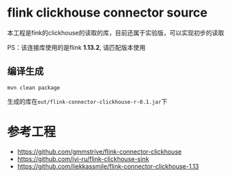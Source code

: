 # flink clickhouse connector source

本工程是fink的clickhouse的读取的库，目前还属于实验版，可以实现初步的读取

PS：该连接库使用的是flink **1.13.2**, 请匹配版本使用

## 编译生成
```
mvn clean package
```
生成的库在`out/flink-connector-clickhouse-r-0.1.jar`下


# 参考工程
* https://github.com/gmmstrive/flink-connector-clickhouse
* https://github.com/ivi-ru/flink-clickhouse-sink
* https://github.com/liekkassmile/flink-connector-clickhouse-1.13